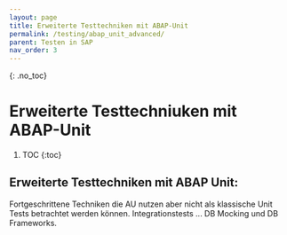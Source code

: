 ```yaml
---
layout: page
title: Erweiterte Testtechniken mit ABAP-Unit
permalink: /testing/abap_unit_advanced/
parent: Testen in SAP 
nav_order: 3
---
```


{: .no_toc}
# Erweiterte Testtechniuken mit ABAP-Unit

1. TOC
{:toc}

## Erweiterte Testtechniken mit ABAP Unit:

Fortgeschrittene Techniken die AU nutzen aber nicht als klassische Unit Tests betrachtet werden können.
Integrationstests ...
DB Mocking und DB Frameworks.